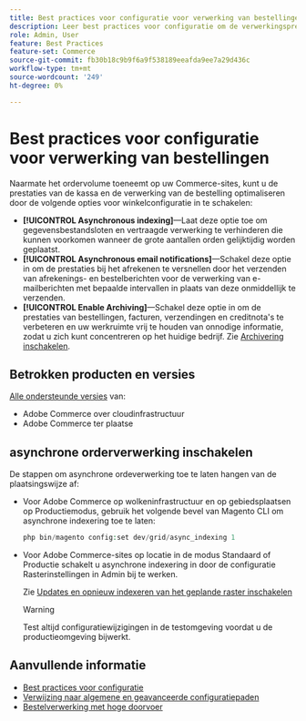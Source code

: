 ```yaml
---
title: Best practices voor configuratie voor verwerking van bestellingen
description: Leer best practices voor configuratie om de verwerkingsprestaties voor kassa's en bestellingen te verbeteren.
role: Admin, User
feature: Best Practices
feature-set: Commerce
source-git-commit: fb30b18c9b9f6a9f538189eeafda9ee7a29d436c
workflow-type: tm+mt
source-wordcount: '249'
ht-degree: 0%

---
```


# Best practices voor configuratie voor verwerking van bestellingen

Naarmate het ordervolume toeneemt op uw Commerce-sites, kunt u de prestaties van de kassa en de verwerking van de bestelling optimaliseren door de volgende opties voor winkelconfiguratie in te schakelen:

- **[!UICONTROL Asynchronous indexing]**—Laat deze optie toe om gegevensbestandsloten en vertraagde verwerking te verhinderen die kunnen voorkomen wanneer de grote aantallen orden gelijktijdig worden geplaatst.
- **[!UICONTROL Asynchronous email notifications]**—Schakel deze optie in om de prestaties bij het afrekenen te versnellen door het verzenden van afrekenings- en bestelberichten voor de verwerking van e-mailberichten met bepaalde intervallen in plaats van deze onmiddellijk te verzenden.
- **[!UICONTROL Enable Archiving]**—Schakel deze optie in om de prestaties van bestellingen, facturen, verzendingen en creditnota&#39;s te verbeteren en uw werkruimte vrij te houden van onnodige informatie, zodat u zich kunt concentreren op het huidige bedrijf. Zie [Archivering inschakelen](https://docs.magento.com/user-guide/sales/order-archive.html#to-enable-archiving).

## Betrokken producten en versies

[Alle ondersteunde versies](../../../release/versions.md) van:

- Adobe Commerce over cloudinfrastructuur
- Adobe Commerce ter plaatse

## asynchrone orderverwerking inschakelen

De stappen om asynchrone ordeverwerking toe te laten hangen van de plaatsingswijze af:

- Voor Adobe Commerce op wolkeninfrastructuur en op gebiedsplaatsen op Productiemodus, gebruik het volgende bevel van Magento CLI om asynchrone indexering toe te laten:

   ```php
   php bin/magento config:set dev/grid/async_indexing 1
   ```

- Voor Adobe Commerce-sites op locatie in de modus Standaard of Productie schakelt u asynchrone indexering in door de configuratie Rasterinstellingen in Admin bij te werken.

   Zie [Updates en opnieuw indexeren van het geplande raster inschakelen](https://experienceleague.adobe.com/docs/commerce-admin/stores-sales/order-management/orders/order-scheduled-operations.html#enable-scheduled-grid-updates-and-reindexing)

   >[!WARNING]
   >
   >Test altijd configuratiewijzigingen in de testomgeving voordat u de productieomgeving bijwerkt.

## Aanvullende informatie

- [Best practices voor configuratie](../../../performance/configuration.md)
- [Verwijzing naar algemene en geavanceerde configuratiepaden](../../../configuration/reference/config-reference-general.md)
- [Bestelverwerking met hoge doorvoer](../../../performance/high-throughput-order-processing.md)

